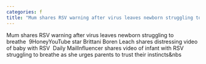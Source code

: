 ```yaml
---
categories: f
title: "Mum shares RSV warning after virus leaves newborn struggling to breathe  9Honey"
---
```

Mum shares RSV warning after virus leaves newborn struggling to breathe&nbsp;&nbsp;9HoneyYouTube star Brittani Boren Leach shares distressing video of baby with RSV&nbsp;&nbsp;Daily MailInfluencer shares video of infant with RSV struggling to breathe as she urges parents to trust their instincts&nbs